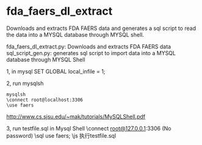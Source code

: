# fda_faers_dl_extract
Downloads and extracts FDA FAERS data and generates a sql script to read the data into a MYSQL database through MYSQL shell.


fda_faers_dl_extract.py: Downloads and extracts FDA FAERS data
sql_script_gen.py: generates sql script to import data into a MYSQL database through MYSQL Shell


1, in mysql
SET GLOBAL local_infile = 1;

2, run mysqlsh
```
mysqlsh
\connect root@localhost:3306
\use faers
```

http://www.cs.sjsu.edu/~mak/tutorials/MySQLShell.pdf

3, run testfile.sql in Mysql Shell
 \connect root@127.0.0.1:3306 (No password)
 \sql
 use faers;
 \js
 执行testfile.sql

